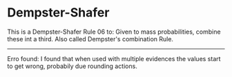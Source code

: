 # Dempster-Shafer
This is a Dempster-Shafer Rule 06 to: Given to mass probabilities, combine these int a third. Also called Dempster's combination Rule.



______________________________________________
Erro found:
I found that when used with multiple evidences the values start to get wrong, probabily due rounding actions.
